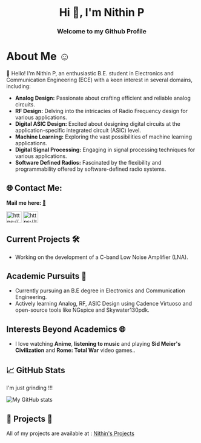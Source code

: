 
<h1 align="center">Hi 👋, I'm Nithin P</h1>
<h3 align="center">Welcome to my Github Profile</h3>

# About Me ☺️

👋 Hello! I'm Nithin P, an enthusiastic B.E. student in Electronics and Communication Engineering (ECE) with a keen interest in several domains, including:

- **Analog Design:** Passionate about crafting efficient and reliable analog circuits.
- **RF Design:** Delving into the intricacies of Radio Frequency design for various applications.
- **Digital ASIC Design:** Excited about designing digital circuits at the application-specific integrated circuit (ASIC) level.
- **Machine Learning:** Exploring the vast possibilities of machine learning applications.
- **Digital Signal Processing:** Engaging in signal processing techniques for various applications.
- **Software Defined Radios:** Fascinated by the flexibility and programmability offered by software-defined radio systems.


## 🌐 Contact Me:

**Mail me here: [:e-mail:](mailto:nithinpurushothama@gmail.com)**

<p align="left">
<a href="https://www.linkedin.com/in/nithin-purushothama-70664727b/" target="blank"><img align="center" src="https://raw.githubusercontent.com/rahuldkjain/github-profile-readme-generator/master/src/images/icons/Social/linked-in-alt.svg" alt="https://www.linkedin.com/in/nithin-purushothama-70664727b/" height="30" width="40" /></a>
<a href="https://twitter.com/nithinpuru75919" target="blank"><img align="center" src="https://cdn.jsdelivr.net/npm/simple-icons@3.0.1/icons/twitter.svg" alt="https://twitter.com/nithinpuru75919" height="30" width="40" /></a>


##  Current Projects 🛠️

- Working on the development of a C-band Low Noise Amplifier (LNA).
  
##  Academic Pursuits 🔬

- Currently pursuing an B.E degree in Electronics and Communication Engineering.
- Actively learning Analog, RF, ASIC Design using Cadence Virtuoso and open-source tools like NGspice and Skywater130pdk.

##  Interests Beyond Academics 🌐 

- I love watching **Anime**, **listening to music** and playing **Sid Meier's Civilization** and **Rome: Total War** video games..

 ## 📈 GitHub Stats
 I'm just grinding !!!

  ![My GitHub stats](https://github-readme-stats.vercel.app/api?username=chennakeshavadasa&show_icons=true&theme=radical)

 ## 🚀 Projects 🚀
 

All of my projects are available at : [Nithin's Projects](https://github.com/chennakeshavadasa?tab=repositories)
